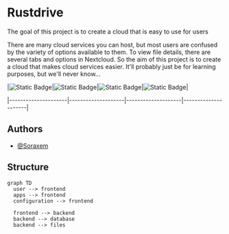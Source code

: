 # Rustdrive

The goal of this project is to create a cloud that is easy to use for users

There are many cloud services you can host, but most users are confused by the variety of options available to them. To view file details, there are several tabs and options in Nextcloud. So the aim of this project is to create a cloud that makes cloud services easier. It'll probably just be for learning purposes, but we'll never know...

|![Static Badge](https://img.shields.io/badge/with_love-orange?style=for-the-badge&logo=rust)|![Static Badge](https://img.shields.io/badge/with_passion-blue?style=for-the-badge&logo=docker&logoColor=white)|![Static Badge](https://img.shields.io/badge/with_patience-yellow?style=for-the-badge&logo=javascript&logoColor=white)|![Static Badge](https://img.shields.io/badge/with_magic-purple?style=for-the-badge&logo=bootstrap&logoColor=white)|

|---------------------|--------------------|--------------------|---------------------|

## Authors

- [@Soraxem](https://github.com/Soraxem)

## Structure

```mermaid
graph TD
  user --> frontend
  apps --> frontend
  configuration --> frontend

  frontend --> backend
  backend --> database
  backend --> files

```
